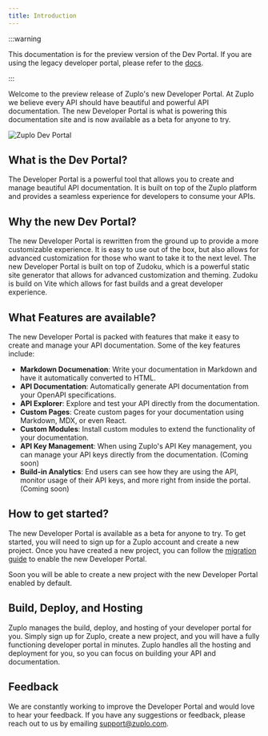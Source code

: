 ```yaml
---
title: Introduction
---
```


:::warning

This documentation is for the preview version of the Dev Portal. If you are
using the legacy developer portal, please refer to the
[docs](/docs/legacy/dev-portal/overview).

:::

Welcome to the preview release of Zuplo's new Developer Portal. At Zuplo we
believe every API should have beautiful and powerful API documentation. The new
Developer Portal is what is powering this documentation site and is now
available as a beta for anyone to try.

![Zuplo Dev Portal](../../public/media/introduction/image-1.png)

## What is the Dev Portal?

The Developer Portal is a powerful tool that allows you to create and manage
beautiful API documentation. It is built on top of the Zuplo platform and
provides a seamless experience for developers to consume your APIs.

## Why the new Dev Portal?

The new Developer Portal is rewritten from the ground up to provide a more
customizable experience. It is easy to use out of the box, but also allows for
advanced customization for those who want to take it to the next level. The new
Developer Portal is built on top of Zudoku, which is a powerful static site
generator that allows for advanced customization and theming. Zudoku is build on
Vite which allows for fast builds and a great developer experience.

## What Features are available?

The new Developer Portal is packed with features that make it easy to create and
manage your API documentation. Some of the key features include:

- **Markdown Documenation**: Write your documentation in Markdown and have it
  automatically converted to HTML.
- **API Documentation**: Automatically generate API documentation from your
  OpenAPI specifications.
- **API Explorer**: Explore and test your API directly from the documentation.
- **Custom Pages**: Create custom pages for your documentation using Markdown,
  MDX, or even React.
- **Custom Modules**: Install custom modules to extend the functionality of your
  documentation.
- **API Key Management**: When using Zuplo's API Key management, you can manage
  your API keys directly from the documentation. (Coming soon)
- **Build-in Analytics**: End users can see how they are using the API, monitor
  usage of their API keys, and more right from inside the portal. (Coming soon)

## How to get started?

The new Developer Portal is available as a beta for anyone to try. To get
started, you will need to sign up for a Zuplo account and create a new project.
Once you have created a new project, you can follow the
[migration guide](./migration.md) to enable the new Developer Portal.

Soon you will be able to create a new project with the new Developer Portal
enabled by default.

## Build, Deploy, and Hosting

Zuplo manages the build, deploy, and hosting of your developer portal for you.
Simply sign up for Zuplo, create a new project, and you will have a fully
functioning developer portal in minutes. Zuplo handles all the hosting and
deployment for you, so you can focus on building your API and documentation.

## Feedback

We are constantly working to improve the Developer Portal and would love to hear
your feedback. If you have any suggestions or feedback, please reach out to us
by emailing [support@zuplo.com](mailto:support@zuplo.com).
